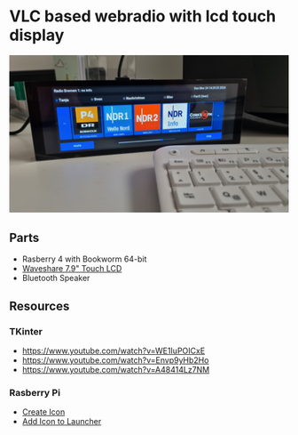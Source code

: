 # VLC based webradio with lcd touch display


![picture of my webradio](/docs/touch_lcd_radio.jpg "picture of my webradio")

## Parts

* Rasberry 4 with Bookworm 64-bit
* [Waveshare 7.9" Touch LCD](https://www.waveshare.com/7.9inch-hdmi-lcd.htm)
* Bluetooth Speaker

## Resources
### TKinter
* https://www.youtube.com/watch?v=WE1IuPOICxE
* https://www.youtube.com/watch?v=Envp9yHb2Ho
* https://www.youtube.com/watch?v=A48414Lz7NM 

### Rasberry Pi
* [Create Icon](https://www.youtube.com/watch?v=aWg_9VZjf1c)
* [Add Icon to Launcher](https://forums.raspberrypi.com/viewtopic.php?t=358648)